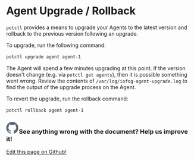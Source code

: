 # Agent Upgrade / Rollback

`potctl` provides a means to upgrade your Agents to the latest version and rollback to the previous version following an upgrade.

To upgrade, run the following command:

```bash
potctl upgrade agent agent-1
```

The Agent will spend a few minutes upgrading at this point. If the version doesn't change (e.g. via `potctl get agents`), then it is possible something went wrong. Review the contents of `/var/log/iofog-agent-upgrade.log` to find the output of the upgrade process on the Agent.

To revert the upgrade, run the rollback command:

```bash
potctl rollback agent agent-1
```

<aside class="notifications contribute">
  <h3><img src="/images/icos/ico-github.svg" alt="">See anything wrong with the document? Help us improve it!</h3>
  <a href="https://github.com/eclipse-iofog/iofog.org/edit/develop/content/docs/2/agent-management/agent-configuration.md"
    target="_blank">
    <p>Edit this page on Github!</p>
  </a>
</aside>
